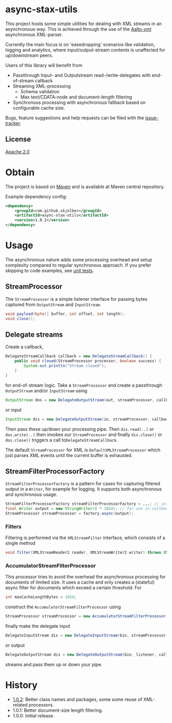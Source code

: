 # async-stax-utils
This project hosts some simple utilities for dealing with XML streams in an asynchronous way. This is achieved through the use of the [Aalto-xml] asynchronous XML-parser.

Currently the main focus is on 'easedropping' scenarios like validation, logging and analytics, where input/output-stream contents is unaffected for up/downstream peers.

Users of this library will benefit from

  * Passthrough Input- and Outputstream read-/write-delegates with end-of-stream callback
  * Streaming XML-processing
    * Schema validation
    * Max text/CDATA-node and document-length filtering
  * Synchronous processing with asynchronous fallback based on configurable cache size.

Bugs, feature suggestions and help requests can be filed with the [issue-tracker].

## License
[Apache 2.0]

# Obtain
The project is based on [Maven] and is available at Maven central repository.

Example dependency config:

```xml
<dependency>
	<groupId>com.github.skjolber</groupId>
	<artifactId>async-stax-utils</artifactId>
	<version>1.0.2</version>
</dependency>
```

# Usage
The asynchronous nature adds some processing overhead and setup complexity compared to regular synchronous approach. If you prefer skipping to code examples, see [unit tests](src/test/java/com/github/skjolber/asyncstaxutils). 

## StreamProcessor
The `StreamProcessor` is a simple listener interface for passing bytes captured from `OutputStream` and  `InputStream`.

```java
void payload(byte[] buffer, int offset, int length);
void close();
```

## Delegate streams
Create a callback,

```java
DelegateStreamCallback callback = new DelegateStreamCallback() {
	public void closed(StreamProcessor processor, boolean success) {
		System.out.println("Stream closed");
	}
}
```
for end-of-stream logic. Take a `StreamProcessor` and create a passthrough `OutputStream` and/or `InputStream` using

```java
OutputStream dos = new DelegateOutputStream(out, streamProcessor, callback);
```

or input

```java
InputStream dis = new DelegateOutputStream(in, streamProcessor, callback);
```

Then pass these up/down your processing pipe. Then `dis.read(..)` or `dos.write(..)` then invokes our `StreamProcessor` and finally `dis.close()` or `dos.close()` triggers a call to`DelegateStreamCallback`.

The default `StreamProcessor` for XML is `DefaultXMLStreamProcessor` which just parses XML events until the current buffer is exhausted.
## StreamFilterProcessorFactory
`StreamFilterProcessorFactory` is a pattern for cases for capturing filtered output in a `Writer`, for example for logging. It supports both asynchronous 
and synchronous usage.
 
```java
StreamFilterProcessorFactory streamFilterProcessorFactory = ...; // init
final Writer output = new StringWriter(8 * 1024); // for use in callback
StreamProcessor streamProcessor = factory.async(output);
```

### Filters
Filtering is performed via the `XMLStreamFilter` interface, which consists of a single method

```java
void filter(XMLStreamReader2 reader, XMLStreamWriter2 writer) throws XMLStreamException;
```

### AccumulatorStreamFilterProcessor
This processor tries to avoid the overhead the asynchronous processing for documents of limited size. It uses a cache and only creates a (stateful) async filter for documents which exceed a certain threshold. For

```java
int maxCacheLengthBytes = 1024;
```
construct the `AccumulatorStreamFilterProcessor` using 

```java
StreamProcessor streamProcessor = new AccumulatorStreamFilterProcessor(maxCacheLengthBytes, streamProcessorFactory, output);
```

finally make the delegate input

```java
DelegateInputStream dis = new DelegateInputStream(bin, streamProcessor, callback);
```
or output

```java
DelegateOutputStream dis = new DelegateOutputStream(bin, listener, callback);
```

streams and pass them up or down your pipe.

# History
- [1.0.2]: Better class names and packages, some some reuse of XML-related processors.
- 1.0.1: Better document-size length filtering.
- 1.0.0: Initial release.

[Apache 2.0]:          	http://www.apache.org/licenses/LICENSE-2.0.html
[Aalto-xml]:			https://github.com/FasterXML/aalto-xml
[issue-tracker]:       	https://github.com/skjolber/async-stax-utils/issues
[1.0.2]:                https://github.com/skjolber-async-stax-utils/releases
[Maven]:                http://maven.apache.org/

